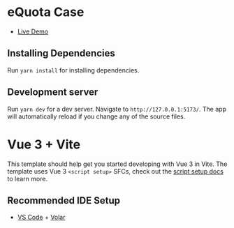 # eQuota Case

- [Live Demo](https://code.visualstudio.com/)

## Installing Dependencies

Run `yarn install` for installing dependencies.

## Development server

Run `yarn dev` for a dev server. Navigate to `http://127.0.0.1:5173/`. The
app will automatically reload if you change any of the source files.

# Vue 3 + Vite

This template should help get you started developing with Vue 3 in Vite. The template uses Vue 3 `<script setup>` SFCs, check out the [script setup docs](https://v3.vuejs.org/api/sfc-script-setup.html#sfc-script-setup) to learn more.

## Recommended IDE Setup

- [VS Code](https://code.visualstudio.com/) + [Volar](https://marketplace.visualstudio.com/items?itemName=Vue.volar)
